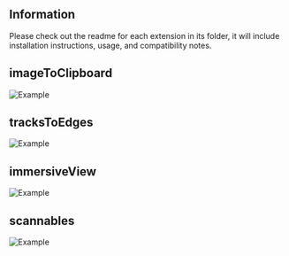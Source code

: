## Information
Please check out the readme for each extension in its folder, it will include installation instructions, usage, and compatibility notes.

## imageToClipboard
![Example](imageToClipboard/example.png)
## tracksToEdges
![Example](tracksToEdges/example.png)
## immersiveView
![Example](immersiveView/example.png)
## scannables
![Example](scannables/example.png)